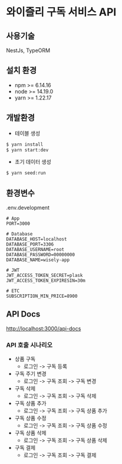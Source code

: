 # 와이즐리 구독 서비스 API

## 사용기술

NestJs, TypeORM

## 설치 환경

- npm >= 6.14.16
- node >= 14.19.0
- yarn >= 1.22.17

## 개발환경

- 테이블 생성

```bash
$ yarn install
$ yarn start:dev
```

- 초기 데이터 생성

```bash
$ yarn seed:run
```

## 환경변수

.env.development

```
# App
PORT=3000

# Database
DATABASE_HOST=localhost
DATABASE_PORT=3306
DATABASE_USERNAME=root
DATABASE_PASSWORD=00000000
DATABASE_NAME=wisely-app

# JWT
JWT_ACCESS_TOKEN_SECRET=plask
JWT_ACCESS_TOKEN_EXPIRESIN=30m

# ETC
SUBSCRIPTION_MIN_PRICE=8900
```

## API Docs

[http://localhost:3000/api-docs](http://localhost:3000/api-docs)

### API 호출 시나리오

- 상품 구독
  - 로그인 -> 구독 등록
- 구독 주기 변경
  - 로그인 -> 구독 조회 -> 구독 변경
- 구독 삭제
  - 로그인 -> 구독 조회 -> 구독 삭제
- 구독 상품 추가
  - 로그인 -> 구독 조회 -> 구독 상품 추가
- 구독 상품 수정
  - 로그인 -> 구독 조회 -> 구독 상품 수정
- 구독 상품 삭제
  - 로그인 -> 구독 조회 -> 구독 상품 삭제
- 구독 결제
  - 로그인 -> 구독 조회 -> 구독 결제
